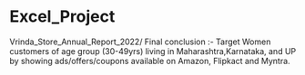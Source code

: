 # Excel_Project
Vrinda_Store_Annual_Report_2022/
Final conclusion :-
Target Women customers of age group (30-49yrs) living in Maharashtra,Karnataka, and UP by showing ads/offers/coupons available on Amazon, Flipkact and Myntra.

